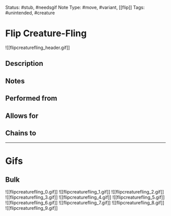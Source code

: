 Status: #stub, #needsgif 
Note Type: #move, #variant, [[flip]]
Tags: #unintended, #creature

# Flip Creature-Fling
![[flipcreaturefling_header.gif]]
## Description


## Notes


## Performed from


## Allows for


## Chains to


___
# Gifs
## Bulk
![[flipcreaturefling_0.gif]]
![[flipcreaturefling_1.gif]]
![[flipcreaturefling_2.gif]]
![[flipcreaturefling_3.gif]]
![[flipcreaturefling_4.gif]]
![[flipcreaturefling_5.gif]]
![[flipcreaturefling_6.gif]]
![[flipcreaturefling_7.gif]]
![[flipcreaturefling_8.gif]]
![[flipcreaturefling_9.gif]]
